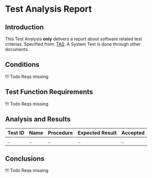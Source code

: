 # Test Analysis Report

## Introduction
This Test Analysis **only** delivers a report about software related test criterias. Specified from: [TAS](TAS.md). A System Test is done through other documents.

## Conditions

!!! Todo
    Reqs missing

## Test Function Requirements

!!! Todo
    Reqs missing

## Analysis and Results

| Test ID | Name | Procedure | Expected Result |Accepted|
| ------- | ---- | --------- | --------------- |---|
| ..      | ..   | ..        | ..              | .. |


## Conclusions

!!! Todo
    Reqs missing

